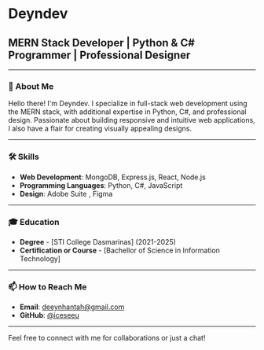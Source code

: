 # Deyndev

## MERN Stack Developer | Python & C# Programmer | Professional Designer

---

### 👋 About Me
Hello there! I'm Deyndev. I specialize in full-stack web development using the MERN stack, with additional expertise in Python, C#, and professional design. Passionate about building responsive and intuitive web applications, I also have a flair for creating visually appealing designs.

---

### 🛠️ Skills
- **Web Development**: MongoDB, Express.js, React, Node.js
- **Programming Languages**: Python, C#, JavaScript
- **Design**: Adobe Suite , Figma

---

### 🎓 Education
- **Degree** - [STI College Dasmarinas] (2021-2025)
- **Certification or Course** - [Bachellor of Science in Information Technology]

---

### 📫 How to Reach Me
- **Email**: deeynhantah@gmail.com
- **GitHub**: [@iceseeu](https://github.com/iceseeu/)

---

Feel free to connect with me for collaborations or just a chat!

